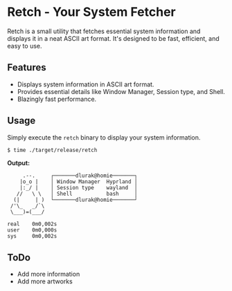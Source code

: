 # Retch - Your System Fetcher

Retch is a small utility that fetches essential system information and displays it in a neat ASCII art format. It's designed to be fast, efficient, and easy to use.

## Features

- Displays system information in ASCII art format.
- Provides essential details like Window Manager, Session type, and Shell.
- Blazingly fast performance.

## Usage

Simply execute the `retch` binary to display your system information.

```bash
$ time ./target/release/retch
```

**Output:**

```
     .--.     ┌───────dlurak@homie───────┐
    |o_o |    │ Window Manager  Hyprland │
    |:_/ |    │ Session type    wayland  │
   //   \ \   │ Shell           bash     │
  (|     | )  └───────dlurak@homie───────┘
 /'\_   _/`\
 \___)=(___/

real    0m0,002s
user    0m0,000s
sys     0m0,002s
```

## ToDo

- Add more information
- Add more artworks
